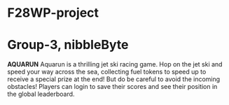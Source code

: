 # F28WP-project
# Group-3, nibbleByte
<strong>AQUARUN</strong>
Aquarun is a thrilling jet ski racing game. Hop on the jet ski and speed your way across the sea, collecting fuel tokens to speed up to receive a special prize at the end! But do be careful to avoid the incoming obstacles!
Players can login to save their scores and see their position in the global leaderboard.